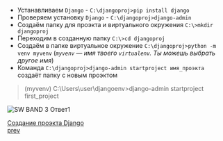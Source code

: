 - Устанавливаем `Django` - `C:\djangoproj>pip install django`
- Проверяем установку `Django` - `C:\djangoproj>django-admin` 
- Создаём папку для проэкта и виртуального окружения `C:\>mkdir djangoproj`<br>
- Переходим в созданную папку `C:\>cd djangoproj`<br>
- Создаём в папке виртуальное окружение `C:\djangoproj>python -m venv myvenv` (*`myvenv` — имя твоего `virtualenv`. Ты можешь выбрать другое имя*)<br>
- Команда `C:\djangoproj>django-admin startproject имя_проэкта` создаёт папку с новым проэктом
>(myvenv) C:\Users\user\djangoenv>django-admin startproject first_project

![SW BAND  3  Ответ1](https://user-images.githubusercontent.com/84935915/180626002-4486543f-e779-45c0-9aec-030fa6be71c7.jpg)

[Создание проэкта Django](https://cloud.mail.ru/public/Jrt5/SjrufgAxX/%5BSW.BAND%5D%201.%20Введение%20в%20курс%20дела/4.%20Создание%20проекта%20на%20Django/%5BSW.BAND%5D%201.%20Создание%20проекта%20на%20Django.mp4)<br>
[prev](https://github.com/AnreKlos/All_Conspectus_/blob/main/Django/1.2%20install_Django.md)
